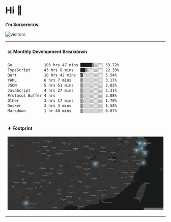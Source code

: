 # Hi 👋

**I'm Sorcererxw.**

![visitors](https://visitor-badge.glitch.me/badge?page_id=sorcererxw.sorcererx)

<table width="800px">
<tr>
<td valign="top" width="50%">

#### 📊 Monthly Development Breakdown

<!--START_SECTION:waka-->
```text
Go              103 hrs 47 mins █████▒░░░░ 53.72%
TypeScript      43 hrs 8 mins   ██▒░░░░░░░ 22.33%
Dart            10 hrs 42 mins  ▓░░░░░░░░░ 5.54%
YAML            6 hrs 7 mins    ▒░░░░░░░░░ 3.17%
JSON            5 hrs 51 mins   ▒░░░░░░░░░ 3.03%
JavaScript      4 hrs 27 mins   ▒░░░░░░░░░ 2.31%
Protocol Buffer 4 hrs           ▒░░░░░░░░░ 2.08%
Other           3 hrs 17 mins   ▒░░░░░░░░░ 1.70%
Docker          3 hrs 3 mins    ▒░░░░░░░░░ 1.58%
Markdown        1 hr 40 mins    ▒░░░░░░░░░ 0.87%
```
<!--END_SECTION:waka-->

</tr>
<tr>
<td colspan="2">

#### ✈ Footprint

![footprint](./footprint.png)

</td>
</tr>
</table>


